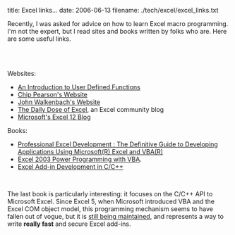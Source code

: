 title: Excel links...
date: 2006-06-13
filename: ./tech/excel/excel_links.txt


Recently, I was asked for advice on how to learn Excel macro programming.  I'm not
the expert, but I read sites and books written by folks who are. Here are some
useful links.

<br><Br>

Websites:

<ul>
<li><a href="http://www.vertex42.com/ExcelArticles/user-defined-functions.html">An Introduction to User 
    Defined Functions</a>
<li><a href="http://www.cpearson.com/excel.htm">Chip Pearson's Website</a>
<li><a href="http://j-walk.com/ss/">John Walkenbach's Website</a>
<li><a href="http://www.dailydoseofexcel.com/">The Daily Dose of Excel</a>, an Excel community blog
<li><a href="http://blogs.msdn.com/excel/">Microsoft's Excel 12 Blog</a>
</ul>

Books:
 
<ul>
<li><a href="http://www.amazon.com/gp/product/0321262506/103-2542116-2704610?v=glance&n=283155">
     Professional Excel Development : The Definitive Guide to Developing Applications Using 
     Microsoft(R) Excel and VBA(R)</a>

<li><a href="http://www.amazon.com/gp/product/0764540726/ref=pd_bxgy_img_b/103-2542116-2704610?%5Fencoding=UTF8">
    Excel 2003 Power Programming with VBA</a>.
    
<li><a href="http://www.amazon.com/gp/product/0470024690/qid=1150141706/sr=1-1/ref=sr_1_1/103-2542116-2704610?s=books&v=glance&n=283155">
    Excel Add-in Development in C/C++ </a>
</ul>

<br>

The last book is particularly interesting: it focuses on the C/C++ API to Microsoft Excel.  Since Excel 
5, when Microsoft introduced VBA and the Excel COM object model, this programming mechanism seems to 
have fallen out of vogue, but it is <a href="http://blogs.msdn.com/excel/archive/2006/01/03/508985.aspx">still
being maintained</a>, and represents a way to write <b>really fast</b> and secure Excel add-ins.

